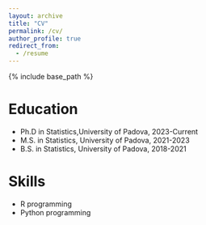 ```yaml
---
layout: archive
title: "CV"
permalink: /cv/
author_profile: true
redirect_from:
  - /resume
---
```


{% include base_path %}

Education
======
* Ph.D in Statistics,University of Padova, 2023-Current
* M.S. in Statistics, University of Padova, 2021-2023
* B.S. in Statistics, University of Padova, 2018-2021
  
Skills
======
* R programming
* Python programming


